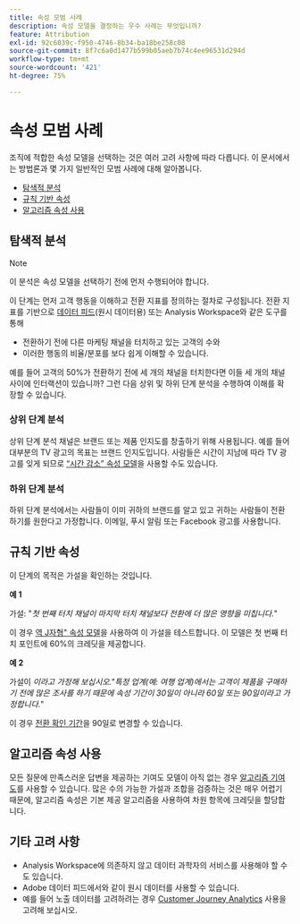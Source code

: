 ```yaml
---
title: 속성 모범 사례
description: 속성 모델을 결정하는 우수 사례는 무엇입니까?
feature: Attribution
exl-id: 92c6039c-f950-4746-8b34-ba18be258c08
source-git-commit: 8f7c6a0d1477b599b05aeb7b74c4ee96531d294d
workflow-type: tm+mt
source-wordcount: '421'
ht-degree: 75%

---
```


# 속성 모범 사례

조직에 적합한 속성 모델을 선택하는 것은 여러 고려 사항에 따라 다릅니다. 이 문서에서는 방법론과 몇 가지 일반적인 모범 사례에 대해 알아봅니다.

* [탐색적 분석](#exploratory-analysis)
* [규칙 기반 속성](#rule-base-attribution)
* [알고리즘 속성 사용](#use-algorithmic-attribution)

## 탐색적 분석

>[!NOTE]
>이 분석은 속성 모델을 선택하기 전에 먼저 수행되어야 합니다.

이 단계는 먼저 고객 행동을 이해하고 전환 지표를 정의하는 절차로 구성됩니다. 전환 지표를 기반으로 [데이터 피드](https://experienceleague.adobe.com/ko/docs/analytics/export/analytics-data-feed/data-feed-overview)&#x200B;(원시 데이터용) 또는 Analysis Workspace와 같은 도구를 통해

* 전환하기 전에 다른 마케팅 채널을 터치하고 있는 고객의 수와
* 이러한 행동의 비율/분포를 보다 쉽게 이해할 수 있습니다.

예를 들어 고객의 50%가 전환하기 전에 세 개의 채널을 터치한다면 이들 세 개의 채널 사이에 인터랙션이 있습니까?
그런 다음 상위 및 하위 단계 분석을 수행하여 이해를 확장할 수 있습니다.

### 상위 단계 분석

상위 단계 분석 채널은 브랜드 또는 제품 인지도를 창출하기 위해 사용됩니다. 예를 들어 대부분의 TV 광고의 목표는 브랜드 인지도입니다. 사람들은 시간이 지남에 따라 TV 광고를 잊게 되므로 [“시간 감소” 속성 모델](/help/analyze/analysis-workspace/attribution/models.md)을 사용할 수도 있습니다.

### 하위 단계 분석

하위 단계 분석에서는 사람들이 이미 귀하의 브랜드를 알고 있고 귀하는 사람들이 전환하기를 원한다고 가정합니다. 이메일, 푸시 알림 또는 Facebook 광고를 사용합니다.

## 규칙 기반 속성

이 단계의 목적은 가설을 확인하는 것입니다.

**예 1**

가설: &quot;*첫 번째 터치 채널이 마지막 터치 채널보다 전환에 더 많은 영향을 미칩니다.*&quot;

이 경우 [역 J자형&quot; 속성 모델](/help/analyze/analysis-workspace/attribution/models.md)을 사용하여 이 가설을 테스트합니다. 이 모델은 첫 번째 터치 포인트에 60%의 크레딧을 제공합니다.

**예 2**

가설이 *이라고 가정해 보십시오.&quot;특정 업계(예: 여행 업계)에서는 고객이 제품을 구매하기 전에 많은 조사를 하기 때문에 속성 기간이 30일이 아니라 60일 또는 90일이라고 가정합니다.*&quot;

이 경우 [전환 확인 기간](https://experienceleague.adobe.com/en/docs/analytics/analyze/analysis-workspace/attribution/models)을 90일로 변경할 수 있습니다.

## 알고리즘 속성 사용

모든 질문에 만족스러운 답변을 제공하는 기여도 모델이 아직 없는 경우 [알고리즘 기여도](/help/analyze/analysis-workspace/attribution/algorithmic.md)를 사용할 수 있습니다. 많은 수의 가능한 가설과 조합을 검증하는 것은 매우 어렵기 때문에, 알고리즘 속성은 기본 제공 알고리즘을 사용하여 차원 항목에 크레딧을 할당합니다.

## 기타 고려 사항

* Analysis Workspace에 의존하지 않고 데이터 과학자의 서비스를 사용해야 할 수도 있습니다.
* Adobe 데이터 피드에서와 같이 원시 데이터를 사용할 수 있습니다.
* 예를 들어 노출 데이터를 고려하려는 경우 [Customer Journey Analytics](https://experienceleague.adobe.com/en/docs/analytics-platform/using/cja-overview/cja-b2c-overview/cja-overview) 사용을 고려해 보십시오.
